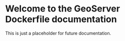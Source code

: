 # Welcome to the GeoServer Dockerfile documentation

This is just a placeholder for future documentation.
